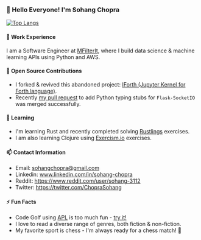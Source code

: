 ### 👋 Hello Everyone! I'm Sohang Chopra
<!--
Commenting this out because it's showing bad score right now :(

[![Sohang's GitHub stats](https://github-readme-stats.vercel.app/api?username=sohang3112&show_icons=true&theme=gruvbox_light)](https://github.com/anuraghazra/github-readme-stats)
-->

<!-- TODO: Show more languages here -->
[![Top Langs](https://github-readme-stats.vercel.app/api/top-langs/?username=sohang3112&hide=SCSS&layout=compact&theme=gruvbox_light)](https://github.com/anuraghazra/github-readme-stats)

#### 💼 Work Experience
I am a Software Engineer at [MFilterIt](https://www.mfilterit.com/), where I build data science & machine learning APIs using Python and AWS.

#### 👯 Open Source Contributions
- I forked & revived this abandoned project: [IForth (Jupyter Kernel for Forth language)](https://github.com/sohang3112/iforth).
- Recently [my pull request](https://github.com/python/typeshed/pull/10735) to add Python typing stubs for `Flask-SocketIO` was merged successfully.

#### 🌱 Learning
- I'm learning Rust and recently completed solving [Rustlings](https://github.com/rust-lang/rustlings) exercises.
- I am also learning Clojure using [Exercism.io](https://exercism.org/tracks/clojure) exercises.

#### 📫 Contact Information
- Email: sohangchopra@gmail.com
- Linkedin: www.linkedin.com/in/sohang-chopra
- Reddit: https://www.reddit.com/user/sohang-3112
- Twitter: https://twitter.com/ChopraSohang

#### ⚡ Fun Facts
- Code Golf using [APL](https://tryapl.org) is too much fun - [try it!](https://codegolf.stackexchange.com)
- I love to read a diverse range of genres, both fiction & non-fiction.
- My favorite sport is chess - I'm always ready for a chess match! 🙂

<!--
**sohang3112/sohang3112** is a ✨ _special_ ✨ repository because its `README.md` (this file) appears on your GitHub profile.

Here are some ideas to get you started:

- 🔭 I’m currently working on ...
- 🌱 I’m currently learning ...
- 👯 I’m looking to collaborate on ...
- 🤔 I’m looking for help with ...
- 💬 Ask me about ...
- 📫 How to reach me: ...
- 😄 Pronouns: ...
- ⚡ Fun fact: ...
-->
